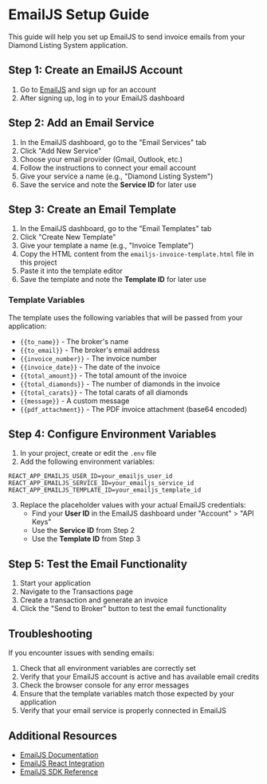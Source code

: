 # EmailJS Setup Guide

This guide will help you set up EmailJS to send invoice emails from your Diamond Listing System application.

## Step 1: Create an EmailJS Account

1. Go to [EmailJS](https://www.emailjs.com/) and sign up for an account
2. After signing up, log in to your EmailJS dashboard

## Step 2: Add an Email Service

1. In the EmailJS dashboard, go to the "Email Services" tab
2. Click "Add New Service"
3. Choose your email provider (Gmail, Outlook, etc.)
4. Follow the instructions to connect your email account
5. Give your service a name (e.g., "Diamond Listing System")
6. Save the service and note the **Service ID** for later use

## Step 3: Create an Email Template

1. In the EmailJS dashboard, go to the "Email Templates" tab
2. Click "Create New Template"
3. Give your template a name (e.g., "Invoice Template")
4. Copy the HTML content from the `emailjs-invoice-template.html` file in this project
5. Paste it into the template editor
6. Save the template and note the **Template ID** for later use

### Template Variables

The template uses the following variables that will be passed from your application:

- `{{to_name}}` - The broker's name
- `{{to_email}}` - The broker's email address
- `{{invoice_number}}` - The invoice number
- `{{invoice_date}}` - The date of the invoice
- `{{total_amount}}` - The total amount of the invoice
- `{{total_diamonds}}` - The number of diamonds in the invoice
- `{{total_carats}}` - The total carats of all diamonds
- `{{message}}` - A custom message
- `{{pdf_attachment}}` - The PDF invoice attachment (base64 encoded)

## Step 4: Configure Environment Variables

1. In your project, create or edit the `.env` file
2. Add the following environment variables:

```
REACT_APP_EMAILJS_USER_ID=your_emailjs_user_id
REACT_APP_EMAILJS_SERVICE_ID=your_emailjs_service_id
REACT_APP_EMAILJS_TEMPLATE_ID=your_emailjs_template_id
```

3. Replace the placeholder values with your actual EmailJS credentials:
   - Find your **User ID** in the EmailJS dashboard under "Account" > "API Keys"
   - Use the **Service ID** from Step 2
   - Use the **Template ID** from Step 3

## Step 5: Test the Email Functionality

1. Start your application
2. Navigate to the Transactions page
3. Create a transaction and generate an invoice
4. Click the "Send to Broker" button to test the email functionality

## Troubleshooting

If you encounter issues with sending emails:

1. Check that all environment variables are correctly set
2. Verify that your EmailJS account is active and has available email credits
3. Check the browser console for any error messages
4. Ensure that the template variables match those expected by your application
5. Verify that your email service is properly connected in EmailJS

## Additional Resources

- [EmailJS Documentation](https://www.emailjs.com/docs/)
- [EmailJS React Integration](https://www.emailjs.com/docs/examples/reactjs/)
- [EmailJS SDK Reference](https://www.emailjs.com/docs/sdk/installation/) 